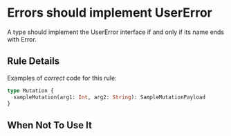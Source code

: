 # Errors should implement UserError

A type should implement the UserError interface if and only if its name ends with Error.

## Rule Details

Examples of *correct* code for this rule:

```graphql
type Mutation {
  sampleMutation(arg1: Int, arg2: String): SampleMutationPayload
}
```


## When Not To Use It

